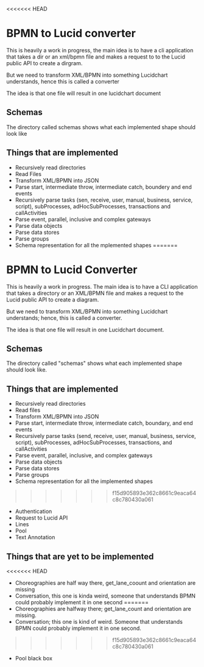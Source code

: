 <<<<<<< HEAD
# BPMN to Lucid converter

This is heavily a work in progress, the main idea is to have a cli application that takes a dir or an xml/bpmn file
and makes a request to to the Lucid public API to create a dirgram.

But we need to transform XML/BPMN into something Lucidchart understands, hence this is called a converter 

The idea is that one file will result in one lucidchart document

## Schemas 

The directory called schemas shows what each implemented shape should look like 

## Things that are implemented
- Recursively read directories
- Read Files
- Transform XML/BPMN into JSON
- Parse start, intermediate throw, intermediate catch, boundery and end events
- Recursively parse tasks (sen, receive, user, manual, business, service, script), subProcesses, adHocSubProcesses, transactions and callActivities
- Parse event, parallel, inclusive and complex gateways 
- Parse data objects
- Parse data stores
- Parse groups
- Schema representation for all the mplemented shapes
=======
# BPMN to Lucid Converter

This is heavily a work in progress. The main idea is to have a CLI application that takes a directory or an XML/BPMN file and makes a request to the Lucid public API to create a diagram.

But we need to transform XML/BPMN into something Lucidchart understands; hence, this is called a converter.

The idea is that one file will result in one Lucidchart document.

## Schemas

The directory called "schemas" shows what each implemented shape should look like.

## Things that are implemented
- Recursively read directories
- Read files
- Transform XML/BPMN into JSON
- Parse start, intermediate throw, intermediate catch, boundary, and end events
- Recursively parse tasks (send, receive, user, manual, business, service, script), subProcesses, adHocSubProcesses, transactions, and callActivities
- Parse event, parallel, inclusive, and complex gateways
- Parse data objects
- Parse data stores
- Parse groups
- Schema representation for all the implemented shapes
>>>>>>> f15d905893e362c8661c9eaca64c8c780430a061
- Authentication
- Request to Lucid API
- Lines
- Pool
- Text Annotation

## Things that are yet to be implemented
<<<<<<< HEAD
- Choreographies are half way there, get_lane_coount and orientation are missing
- Conversation, this one is kinda weird, someone that understands BPMN could probably implement it in one second
=======
- Choreographies are halfway there; get_lane_count and orientation are missing.
- Conversation; this one is kind of weird. Someone that understands BPMN could probably implement it in one second.
>>>>>>> f15d905893e362c8661c9eaca64c8c780430a061
- Pool black box
